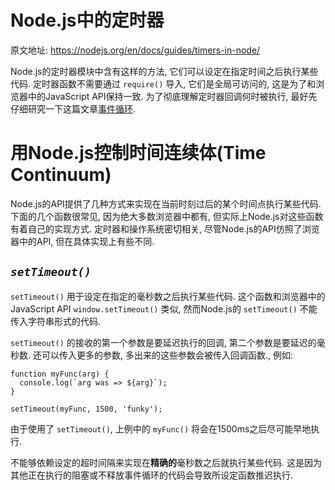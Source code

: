 # Node.js中的定时器

原文地址: https://nodejs.org/en/docs/guides/timers-in-node/

Node.js的定时器模块中含有这样的方法, 它们可以设定在指定时间之后执行某些代码. 定时器函数不需要通过 `require()` 导入, 它们是全局可访问的, 这是为了和浏览器中的JavaScript API保持一致. 为了彻底理解定时器回调何时被执行, 最好先仔细研究一下这篇文章<a href="https://nodejs.org/en/docs/guides/event-loop-timers-and-nexttick/">事件循环</a>.

# 用Node.js控制时间连续体(Time Continuum)

Node.js的API提供了几种方式来实现在当前时刻过后的某个时间点执行某些代码. 下面的几个函数很常见, 因为绝大多数浏览器中都有, 但实际上Node.js对这些函数有着自己的实现方式. 定时器和操作系统密切相关, 尽管Node.js的API仿照了浏览器中的API, 但在具体实现上有些不同.

## *`setTimeout()`*

`setTimeout()` 用于设定在指定的毫秒数之后执行某些代码. 这个函数和浏览器中的JavaScript API `window.setTimeout()` 类似, 然而Node.js的 `setTimeout()` 不能传入字符串形式的代码.

`setTimeout()` 的接收的第一个参数是要延迟执行的回调, 第二个参数是要延迟的毫秒数. 还可以传入更多的参数, 多出来的这些参数会被传入回调函数., 例如:

```
function myFunc(arg) {
  console.log(`arg was => ${arg}`);
}

setTimeout(myFunc, 1500, 'funky');
```

由于使用了 `setTimeout()`, 上例中的 `myFunc()` 将会在1500ms之后尽可能早地执行.

不能够依赖设定的超时间隔来实现在**精确的**毫秒数之后就执行某些代码. 这是因为其他正在执行的阻塞或不释放事件循环的代码会导致所设定函数推迟执行.